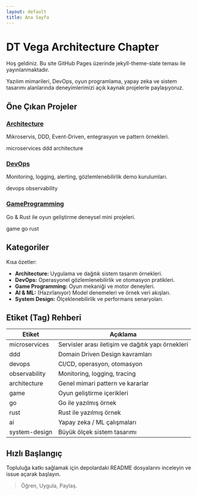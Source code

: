 ```yaml
---
layout: default
title: Ana Sayfa
---
```


# DT Vega Architecture Chapter

Hoş geldiniz. Bu site GitHub Pages üzerinde jekyll-theme-slate teması ile yayınlanmaktadır.

Yazılım mimarileri, DevOps, oyun programlama, yapay zeka ve sistem tasarımı alanlarında deneyimlerimizi açık kaynak projelerle paylaşıyoruz.

## Öne Çıkan Projeler
<div class="featured-grid">
  <div class="card">
    <h3><a href="https://github.com/DTVegaArchChapter/Architecture">Architecture</a></h3>
    <p>Mikroservis, DDD, Event-Driven, entegrasyon ve pattern örnekleri.</p>
    <p class="tags"><span class="tag tag-microservices">microservices</span> <span class="tag tag-ddd">ddd</span> <span class="tag tag-arch">architecture</span></p>
  </div>
  <div class="card">
    <h3><a href="https://github.com/DTVegaArchChapter/DevOps">DevOps</a></h3>
    <p>Monitoring, logging, alerting, gözlemlenebilirlik demo kurulumları.</p>
    <p class="tags"><span class="tag tag-devops">devops</span> <span class="tag tag-observability">observability</span></p>
  </div>
  <div class="card">
    <h3><a href="https://github.com/DTVegaArchChapter/GameProgramming">GameProgramming</a></h3>
    <p>Go & Rust ile oyun geliştirme deneysel mini projeleri.</p>
    <p class="tags"><span class="tag tag-game">game</span> <span class="tag tag-go">go</span> <span class="tag tag-rust">rust</span></p>
  </div>
</div>

## Kategoriler
Kısa özetler:
- <strong>Architecture:</strong> Uygulama ve dağıtık sistem tasarım örnekleri.
- <strong>DevOps:</strong> Operasyonel gözlemlenebilirlik ve otomasyon pratikleri.
- <strong>Game Programming:</strong> Oyun mekaniği ve motor deneyleri.
- <strong>AI & ML:</strong> (Hazırlanıyor) Model denemeleri ve örnek veri akışları.
- <strong>System Design:</strong> Ölçeklenebilirlik ve performans senaryoları.

## Etiket (Tag) Rehberi
| Etiket | Açıklama |
|-------|----------|
| microservices | Servisler arası iletişim ve dağıtık yapı örnekleri |
| ddd | Domain Driven Design kavramları |
| devops | CI/CD, operasyon, otomasyon |
| observability | Monitoring, logging, tracing |
| architecture | Genel mimari pattern ve kararlar |
| game | Oyun geliştirme içerikleri |
| go | Go ile yazılmış örnek |
| rust | Rust ile yazılmış örnek |
| ai | Yapay zeka / ML çalışmaları |
| system-design | Büyük ölçek sistem tasarımı |

## Hızlı Başlangıç
Topluluğa katkı sağlamak için depolardaki README dosyalarını inceleyin ve issue açarak başlayın.

> Öğren, Uygula, Paylaş.
